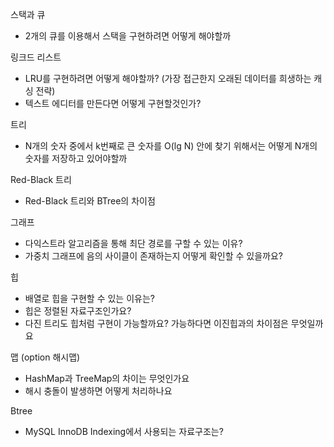 스택과 큐
- 2개의 큐를 이용해서 스택을 구현하려면 어떻게 해야할까

링크드 리스트
- LRU를 구현하려면 어떻게 해야할까? (가장 접근한지 오래된 데이터를 희생하는 캐싱 전략)
- 텍스트 에디터를 만든다면 어떻게 구현할것인가?

트리
- N개의 숫자 중에서 k번째로 큰 숫자를 O(lg N) 안에 찾기 위해서는 어떻게 N개의 숫자를 저장하고 있어야할까

Red-Black 트리
- Red-Black 트리와 BTree의 차이점

그래프
- 다익스트라 알고리즘을 통해 최단 경로를 구할 수 있는 이유?
- 가중치 그래프에 음의 사이클이 존재하는지 어떻게 확인할 수 있을까요?

힙
- 배열로 힙을 구현할 수 있는 이유는?
- 힙은 정렬된 자료구조인가요?
- 다진 트리도 힙처럼 구현이 가능할까요? 가능하다면 이진힙과의 차이점은 무엇일까요

맵 (option 해시맵)
- HashMap과 TreeMap의 차이는 무엇인가요
- 해시 충돌이 발생하면 어떻게 처리하나요

Btree
- MySQL InnoDB Indexing에서 사용되는 자료구조는?
